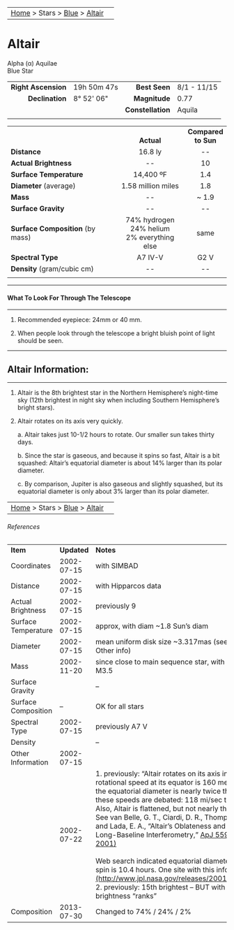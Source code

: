 <script src="/js/whatsup.js"></script>
<script type="text/javascript">
	var objectName ="Altair"
	var objectDesc ="Alpha Aquilae</br>Blue Star"
	var objectImage=""
</script>

|    |    |
|:---|---:|
|[Home](/notes/#object-notes) > Stars > [Blue](../!blue-stars) > [Altair](#altair)| <div id=whatsup></div> |

# Altair
Alpha (&alpha;) Aquilae<br/>
Blue Star

|   |   |   |   |
|--:|:--|--:|:--|
|**Right Ascension**|19h 50m 47s|**Best Seen**|8/1 - 11/15|
|**Declination**|8&deg; 52' 06"|**Magnitude**|0.77|
|   |   |**Constellation**|Aquila|
|   |   |   | 

|   |   |   |
|---|:---:|:---:|
|   | <br/>**Actual**| **Compared<br/>to Sun** |
|**Distance** | 16.8 ly | -- |
|**Actual Brightness**	 | --	 | 10 |
|**Surface Temperature** | 14,400 ºF | 1.4 |
|**Diameter** (average)  | 1.58 million miles | 1.8 |
|**Mass**	             | --	 | ~ 1.9 |
|**Surface Gravity**	 | --	| -- |
|**Surface Composition** (by mass) |74% hydrogen<br/>24% helium<br/>2% everything else| same |
|**Spectral Type**       | A7 IV-V | G2 V | 
|**Density** (gram/cubic cm) | -- | -- | 
|   |   |   |

---
#### What To Look For Through The Telescope
---

1. Recommended eyepiece: 24mm or 40 mm.

1. When people look through the telescope a bright bluish point of light should be seen.

---
## Altair Information:
---

1. Altair is the 8th brightest star in the Northern Hemisphere’s night-time sky (12th brightest in night sky when including Southern Hemisphere’s bright stars).

1. Altair rotates on its axis very quickly.

      a.  Altair takes just 10-1/2 hours to rotate.  Our smaller sun takes thirty days.

      b.  Since the star is gaseous, and because it spins so fast, Altair is a bit squashed: Altair’s equatorial diameter is about 14% larger than its polar diameter.

      c.  By comparison, Jupiter is also gaseous and slightly squashed, but its equatorial diameter is only about 3% larger than its polar diameter.


|    |    |
|:---|---:|
|[Home](/notes/#object-notes) > Stars > [Blue](../!blue-stars) > [Altair](#altair)|  | [top](#altair) |

###### References

|   |   |   |
|---|---|---|
|**Item**|**Updated**|**Notes**| 
|Coordinates|2002-07-15|with SIMBAD|
|Distance	|2002-07-15|with Hipparcos data|
|Actual Brightness|2002-07-15|previously 9|
|Surface Temperature|2002-07-15|approx, with diam  ~1.8 Sun’s diam|
|Diameter|2002-07-15|mean uniform disk size ~3.317mas (see ApJ citation below, Other info)|
|Mass|2002-11-20|since close to main sequence star, with mass-luminosity rel:  L = M3.5|
|Surface Gravity||–|
|Surface Composition|–|OK for all stars|
|Spectral Type|2002-07-15|previously A7 V|
|Density	||–	|
|Other Information|2002-07-15||
|                 |2002-07-22|1.   previously: “Altair rotates on its axis in just 6 ½ hours.  The rotational speed at its equator is 160 meters/second. As a result, the equatorial diameter is nearly twice the polar diameter.” – BUT these speeds are debated: 118 mi/sec to 155 mi/sec.  <br/>Also, Altair is flattened, but not nearly that much. <br/>See van Belle, G. T., Ciardi, D. R., Thompson, R. R., Akeson, R. L., and Lada, E. A., “Altair’s Oblateness and Rotation Velocity from Long-Baseline Interferometry,” [ApJ 559, 1155–1164 (Oct. 2001)](http://iopscience.iop.org/article/10.1086/322340)<br/><br/>Web search indicated equatorial diameter only 14% larger, and spin is 10.4 hours.  One site with this info is [www.jpl.nasa.gov](http://www.jpl.nasa.gov/releases/2001/release_2001_150.html)<br/>2.   previously: 15th brightest  – BUT with Hipparcos, these brightness “ranks”  |
|Composition|2013-07-30|Changed to 74% / 24% / 2%|
